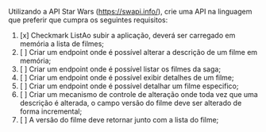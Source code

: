 Utilizando a API Star Wars (https://swapi.info/), 
crie uma API na linguagem que preferir que cumpra os seguintes requisitos:

1. [x] Checkmark ListAo subir a aplicação, deverá ser carregado em memória a lista de filmes;
2. [ ] Criar um endpoint onde é possível alterar a descrição de um filme em memória;
3. [ ] Criar um endpoint onde é possível listar os filmes da saga;
4. [ ] Criar um endpoint onde é possível exibir detalhes de um filme;
5. [ ] Criar um endpoint onde é possível detalhar um filme especifico;
6. [ ] Criar um mecanismo de controle de alteração onde toda vez que uma descrição é alterada, o campo versão do filme deve ser alterado de forma incremental;
7. [ ] A versão do filme deve retornar junto com a lista do filme;